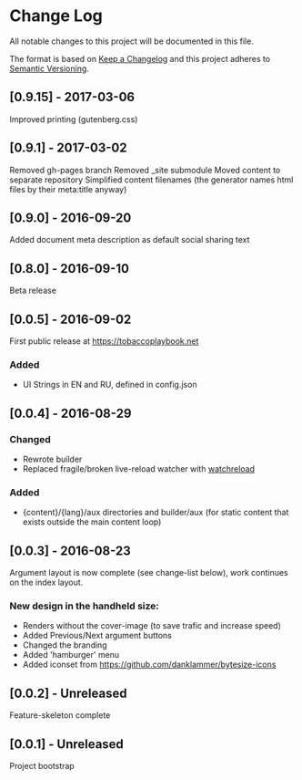 # Change Log
All notable changes to this project will be documented in this file.

The format is based on [Keep a Changelog](http://keepachangelog.com/) 
and this project adheres to [Semantic Versioning](http://semver.org/).

## [0.9.15] - 2017-03-06

Improved printing (gutenberg.css)


## [0.9.1] - 2017-03-02

Removed gh-pages branch
Removed _site submodule
Moved content to separate repository
Simplified content filenames (the generator names html files by their meta:title anyway)


## [0.9.0] - 2016-09-20

Added document meta description as default social sharing text

## [0.8.0] - 2016-09-10

Beta release

## [0.0.5] - 2016-09-02

First public release at https://tobaccoplaybook.net

### Added
- UI Strings in EN and RU, defined in config.json



## [0.0.4] - 2016-08-29
### Changed
- Rewrote builder  
- Replaced fragile/broken live-reload watcher with [watchreload](https://github.com/baseio/watchreload)  

### Added 
- {content}/{lang}/aux directories and builder/aux (for static content that exists outside the main content loop)  


## [0.0.3] - 2016-08-23 
Argument layout is now complete (see change-list below), work continues on the index layout.

### New design in the handheld size:
- Renders without the cover-image (to save trafic and increase speed)
- Added Previous/Next argument buttons
- Changed the branding
- Added 'hamburger' menu
- Added iconset from https://github.com/danklammer/bytesize-icons 


## [0.0.2] - Unreleased
Feature-skeleton complete

## [0.0.1] - Unreleased
Project bootstrap
